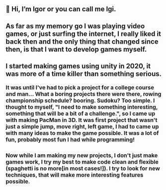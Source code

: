 <h2>👋 Hi, I’m Igor or you can call me Igi.<h2>
<p>As far as my memory go I was playing video games, or just surfing the internet, I really liked it back then and the only thing that changed since then, is that I want to develop games myself.<p>
<h2>
<p>I started making games using unity in 2020, it was more of a time killer than something serious. <p>
<small>It was until I've had to pick a project for a college course and man... What a boring projects there were there, rowing championship schedule? booring. Sudoku? Too simple. I thought to myself, "I need to make something interesting, something that will be a bit of a challenge.", so I came up with making PacMan in 3D. It was first project that wasn't just a simple jump, move right, left game, I had to came up with many ideas to make the game possible. It was a lot of fun, probably most fun I had while programming!<p>
  <h2>
<p>Now while I am making my new projects, I don't just make games work, I try my best to make code clean and flexible (spaghetti is no more[in most cases!]). I try to look for new techniques, that will make more interesting features possible.<p>


<!---
Igi-Desu/Igi-Desu is a ✨ special ✨ repository because its `README.md` (this file) appears on your GitHub profile.
You can click the Preview link to take a look at your changes.
--->
